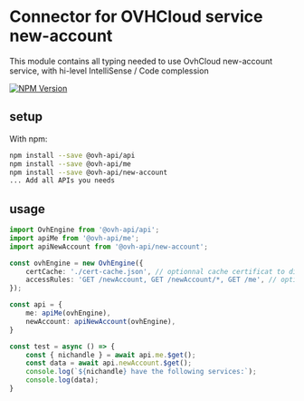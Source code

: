 # Connector for OVHCloud service new-account

This module contains all typing needed to use OvhCloud new-account service, with hi-level IntelliSense / Code complession

[![NPM Version](https://img.shields.io/npm/v/@ovh-api/new-account.svg?style=flat)](https://www.npmjs.org/package/@ovh-api/new-account)

## setup

With npm:
````bash
npm install --save @ovh-api/api
npm install --save @ovh-api/me
npm install --save @ovh-api/new-account
... Add all APIs you needs
````

## usage

````typescript
import OvhEngine from '@ovh-api/api';
import apiMe from '@ovh-api/me';
import apiNewAccount from '@ovh-api/new-account';

const ovhEngine = new OvhEngine({ 
    certCache: './cert-cache.json', // optionnal cache certificat to disk
    accessRules: 'GET /newAccount, GET /newAccount/*, GET /me', // optionnal limit the requested privileges.
});

const api = {
    me: apiMe(ovhEngine),
    newAccount: apiNewAccount(ovhEngine),
}

const test = async () => {
    const { nichandle } = await api.me.$get();
    const data = await api.newAccount.$get();
    console.log(`${nichandle} have the following services:`);
    console.log(data);
}

````
